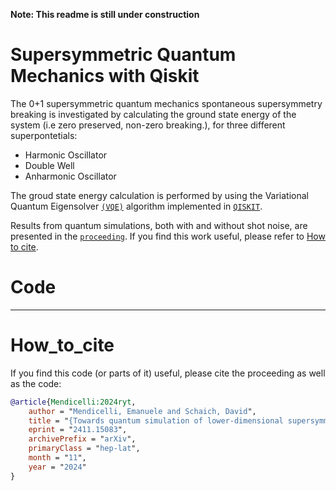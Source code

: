 **Note: This readme is still under construction**

# Supersymmetric Quantum Mechanics with Qiskit
The 0+1 supersymmetric quantum mechanics spontaneous supersymmetry breaking is investigated by calculating the ground state energy of the system (i.e zero preserved, non-zero breaking.), for three different superpontetials:

- Harmonic Oscillator
- Double Well
- Anharmonic Oscillator

The groud state energy calculation is performed by using the Variational Quantum Eigensolver [`(VQE)`](https://www.nature.com/articles/ncomms5213) algorithm implemented in [`QISKIT`](https://www.qiskit.org).

Results from quantum simulations, both with and without shot noise, are presented in the [`proceeding`](https://arxiv.org/abs/2411.15083). If you find this work useful, please refer to [How to cite](#How_to_cite).

# Code

** **


# How_to_cite
If you find this code (or parts of it) useful, please cite the proceeding as well as the code:
```bibtex
@article{Mendicelli:2024ryt,
    author = "Mendicelli, Emanuele and Schaich, David",
    title = "{Towards quantum simulation of lower-dimensional supersymmetric lattice models}",
    eprint = "2411.15083",
    archivePrefix = "arXiv",
    primaryClass = "hep-lat",
    month = "11",
    year = "2024"
}

```
